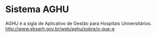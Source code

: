# Sistema AGHU

AGHU é a sigla de Aplicativo de Gestão para Hospitais Universitários.
http://www.ebserh.gov.br/web/aghu/sobre/o-que-e

